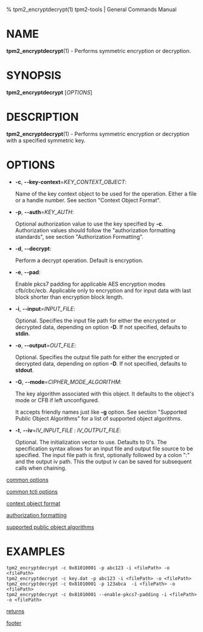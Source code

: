 % tpm2_encryptdecrypt(1) tpm2-tools | General Commands Manual

# NAME

**tpm2_encryptdecrypt**(1) - Performs symmetric encryption or decryption.

# SYNOPSIS

**tpm2_encryptdecrypt** [*OPTIONS*]

# DESCRIPTION

**tpm2_encryptdecrypt**(1) - Performs symmetric encryption or decryption with a
specified symmetric key.

# OPTIONS

  * **-c**, **\--key-context**=_KEY\_CONTEXT\_OBJECT_:

    Name of the key context object to be used for the  operation. Either a file
    or a handle number. See section "Context Object Format".

  * **-p**, **\--auth**=_KEY\_AUTH_:

    Optional authorization value to use the key specified by **-c**.
    Authorization values should follow the "authorization formatting standards",
    see section "Authorization Formatting".

  * **-d**, **\--decrypt**:

    Perform a decrypt operation. Default is encryption.

  * **-e**, **\--pad**:

    Enable pkcs7 padding for applicable AES encryption modes cfb/cbc/ecb.
    Applicable only to encryption and for input data with last block shorter
    than encryption block length.

  * **-i**, **\--input**=_INPUT\_FILE_:

    Optional. Specifies the input file path for either the encrypted or decrypted
    data, depending on option **-D**. If not specified, defaults to **stdin**.

  * **-o**, **\--output**=_OUT\_FILE_:

    Optional. Specifies the output file path for either the encrypted or decrypted
    data, depending on option **-D**. If not specified, defaults to **stdout**.

  * **-G**, **\--mode**=_CIPHER\_MODE\_ALGORITHM_:

    The key algorithm associated with this object. It defaults to the object's
    mode or CFB if left unconfigured.

    It accepts friendly names just like **-g** option.
    See section "Supported Public Object Algorithms" for a list
    of supported object algorithms.

  * **-t**, **\--iv**=_IV\_INPUT\_FILE_ : _IV\_OUTPUT\_FILE_:

    Optional. The initialization vector to use. Defaults to 0's. The specification
  syntax allows for an input file and output file source to be specified. The input file
  path is first, optionally followed by a colon ":" and the output iv path. This the output
  iv can be saved for subsequent calls when chaining.

[common options](common/options.md)

[common tcti options](common/tcti.md)

[context object format](common/ctxobj.md)

[authorization formatting](common/authorizations.md)

[supported public object algorithms](common/object-alg.md)

# EXAMPLES

```
tpm2_encryptdecrypt -c 0x81010001 -p abc123 -i <filePath> -o <filePath>
tpm2_encryptdecrypt -c key.dat -p abc123 -i <filePath> -o <filePath>
tpm2_encryptdecrypt -c 0x81010001 -p 123abca  -i <filePath> -o <filePath>
tpm2_encryptdecrypt -c 0x81010001 --enable-pkcs7-padding -i <filePath> -o <filePath>
```

[returns](common/returns.md)

[footer](common/footer.md)
